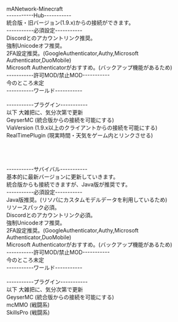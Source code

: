 mANetwork-Minecraft
<br>
-----------Hub-----------<br>
統合版・旧バージョン(1.9.x)からの接続ができます。<br>
-----------必須設定-----------<br>
Discordとのアカウントリンク推奨。<br>
強制Unicodeオフ推奨。<br>
2FA設定推奨。(GoogleAuthenticator,Authy,Microsoft Authenticator,DuoMobile)<br>
Microsoft Authenticatorがおすすめ。(バックアップ機能があるため)<br>
-----------許可MOD/禁止MOD-----------<br>
今のところ未定<br>
-----------ワールド-----------<br>
<br>
-----------プラグイン-----------<br>
以下 大雑把に、気分次第で更新<br>
GeyserMC (統合版からの接続を可能にする)<br>
ViaVersion (1.9.x以上のクライアントからの接続を可能にする)<br>
RealTimePlugin (現実時間・天気をゲーム内とリンクさせる)<br>
<br>
<br>
<br>
<br>
-----------サバイバル-----------<br>
基本的に最新バージョンに更新していきます。<br>
統合版からも接続できますが、Java版が推奨です。<br>
-----------必須設定-----------<br>
Java版推奨。(リソパにカスタムモデルデータを利用しているため)<br>
リソースパック必須。<br>
Discordとのアカウントリンク必須。<br>
強制Unicodeオフ推奨。<br>
2FA設定推奨。(GoogleAuthenticator,Authy,Microsoft Authenticator,DuoMobile)<br>
Microsoft Authenticatorがおすすめ。(バックアップ機能があるため)<br>
-----------許可MOD/禁止MOD-----------<br>
今のところ未定<br>
-----------ワールド-----------<br>
<br>
-----------プラグイン-----------<br>
以下 大雑把に、気分次第で更新<br>
GeyserMC (統合版からの接続を可能にする)<br>
mcMMO (戦闘系)<br>
SkillsPro (戦闘系)<br>
